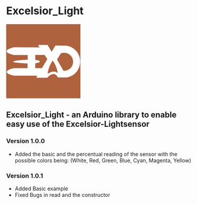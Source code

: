 # Excelsior_Light
<img src="Logo/Logo_small.jpg" alt="Logo" width="200"/>

## Excelsior_Light - an Arduino library to enable easy use of the Excelsior-Lightsensor

### Version 1.0.0
- Added the basic and the percentual reading of the sensor with the possible colors being: (White, Red, Green, Blue, Cyan, Magenta, Yellow)
### Version 1.0.1
- Added Basic example
- Fixed Bugs in read and the constructor
